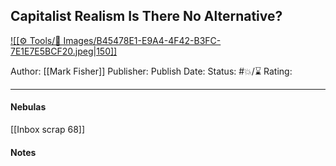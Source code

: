 ## Capitalist Realism Is There No Alternative?

[ ![[⚙️ Tools/📸 Images/B45478E1-E9A4-4F42-B3FC-7E1E7E5BCF20.jpeg|150]] ](https://www.amazon.com/gp/aw/d/1846943175/ref=tmm_pap_swatch_0?ie=UTF8&qid=1682465118&sr=8-3)

Author: [[Mark Fisher]]
Publisher:
Publish Date:
Status: #💥/⌛️ 
Rating:

___

#### Nebulas

[[Inbox scrap 68]]

#### Notes

